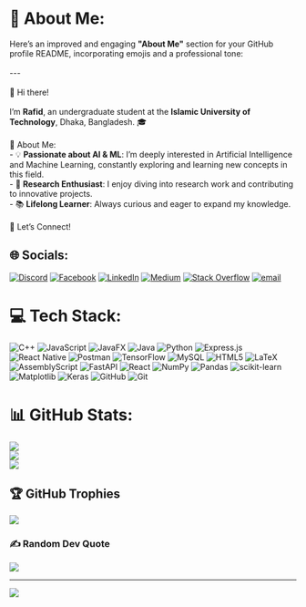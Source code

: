 # 💫 About Me:
Here’s an improved and engaging **"About Me"** section for your GitHub profile README, incorporating emojis and a professional tone:<br><br>---<br><br> 👋 Hi there!<br><br>I’m **Rafid**, an undergraduate student at the **Islamic University of Technology**, Dhaka, Bangladesh. 🎓<br><br> 🌟 About Me:<br>- 💡 **Passionate about AI & ML**: I’m deeply interested in Artificial Intelligence and Machine Learning, constantly exploring and learning new concepts in this field.<br>- 🔬 **Research Enthusiast**: I enjoy diving into research work and contributing to innovative projects.<br>- 📚 **Lifelong Learner**: Always curious and eager to expand my knowledge.<br><br> 🤝 Let’s Connect!<br>

## 🌐 Socials:
[![Discord](https://img.shields.io/badge/Discord-%237289DA.svg?logo=discord&logoColor=white)](https://discord.gg/1004398605794283633) [![Facebook](https://img.shields.io/badge/Facebook-%231877F2.svg?logo=Facebook&logoColor=white)](https://facebook.com/rafid.ahmed404) [![LinkedIn](https://img.shields.io/badge/LinkedIn-%230077B5.svg?logo=linkedin&logoColor=white)](https://linkedin.com/in/rafidahmed816) [![Medium](https://img.shields.io/badge/Medium-12100E?logo=medium&logoColor=white)](https://medium.com/@@rafidahmed816) [![Stack Overflow](https://img.shields.io/badge/-Stackoverflow-FE7A16?logo=stack-overflow&logoColor=white)](https://stackoverflow.com/users/rafidahmed) [![email](https://img.shields.io/badge/Email-D14836?logo=gmail&logoColor=white)](mailto:rafidahmed816@gmail.com) 

# 💻 Tech Stack:
![C++](https://img.shields.io/badge/c++-%2300599C.svg?style=for-the-badge&logo=c%2B%2B&logoColor=white) ![JavaScript](https://img.shields.io/badge/javascript-%23323330.svg?style=for-the-badge&logo=javascript&logoColor=%23F7DF1E) ![JavaFX](https://img.shields.io/badge/javafx-%23FF0000.svg?style=for-the-badge&logo=javafx&logoColor=white) ![Java](https://img.shields.io/badge/java-%23ED8B00.svg?style=for-the-badge&logo=openjdk&logoColor=white) ![Python](https://img.shields.io/badge/python-3670A0?style=for-the-badge&logo=python&logoColor=ffdd54) ![Express.js](https://img.shields.io/badge/express.js-%23404d59.svg?style=for-the-badge&logo=express&logoColor=%2361DAFB) ![React Native](https://img.shields.io/badge/react_native-%2320232a.svg?style=for-the-badge&logo=react&logoColor=%2361DAFB) ![Postman](https://img.shields.io/badge/Postman-FF6C37?style=for-the-badge&logo=postman&logoColor=white) ![TensorFlow](https://img.shields.io/badge/TensorFlow-%23FF6F00.svg?style=for-the-badge&logo=TensorFlow&logoColor=white) ![MySQL](https://img.shields.io/badge/mysql-4479A1.svg?style=for-the-badge&logo=mysql&logoColor=white) ![HTML5](https://img.shields.io/badge/html5-%23E34F26.svg?style=for-the-badge&logo=html5&logoColor=white) ![LaTeX](https://img.shields.io/badge/latex-%23008080.svg?style=for-the-badge&logo=latex&logoColor=white) ![AssemblyScript](https://img.shields.io/badge/assembly%20script-%23000000.svg?style=for-the-badge&logo=assemblyscript&logoColor=white) ![FastAPI](https://img.shields.io/badge/FastAPI-005571?style=for-the-badge&logo=fastapi) ![React](https://img.shields.io/badge/react-%2320232a.svg?style=for-the-badge&logo=react&logoColor=%2361DAFB) ![NumPy](https://img.shields.io/badge/numpy-%23013243.svg?style=for-the-badge&logo=numpy&logoColor=white) ![Pandas](https://img.shields.io/badge/pandas-%23150458.svg?style=for-the-badge&logo=pandas&logoColor=white) ![scikit-learn](https://img.shields.io/badge/scikit--learn-%23F7931E.svg?style=for-the-badge&logo=scikit-learn&logoColor=white) ![Matplotlib](https://img.shields.io/badge/Matplotlib-%23ffffff.svg?style=for-the-badge&logo=Matplotlib&logoColor=black) ![Keras](https://img.shields.io/badge/Keras-%23D00000.svg?style=for-the-badge&logo=Keras&logoColor=white) ![GitHub](https://img.shields.io/badge/github-%23121011.svg?style=for-the-badge&logo=github&logoColor=white) ![Git](https://img.shields.io/badge/git-%23F05033.svg?style=for-the-badge&logo=git&logoColor=white)
# 📊 GitHub Stats:
![](https://github-readme-stats.vercel.app/api?username=rafidahmed816&theme=tokyonight&hide_border=false&include_all_commits=true&count_private=true)<br/>
![](https://nirzak-streak-stats.vercel.app/?user=rafidahmed816&theme=tokyonight&hide_border=false)<br/>
![](https://github-readme-stats.vercel.app/api/top-langs/?username=rafidahmed816&theme=tokyonight&hide_border=false&include_all_commits=true&count_private=true&layout=compact)

## 🏆 GitHub Trophies
![](https://github-profile-trophy.vercel.app/?username=rafidahmed816&theme=monokai&no-frame=false&no-bg=false&margin-w=4)

### ✍️ Random Dev Quote
![](https://quotes-github-readme.vercel.app/api?type=horizontal&theme=radical)

---
[![](https://visitcount.itsvg.in/api?id=rafidahmed816&icon=2&color=2)](https://visitcount.itsvg.in)

<!-- Proudly created with GPRM ( https://gprm.itsvg.in ) -->

